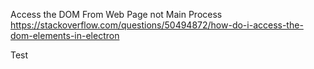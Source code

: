 

Access the DOM From Web Page not Main Process
https://stackoverflow.com/questions/50494872/how-do-i-access-the-dom-elements-in-electron


Test